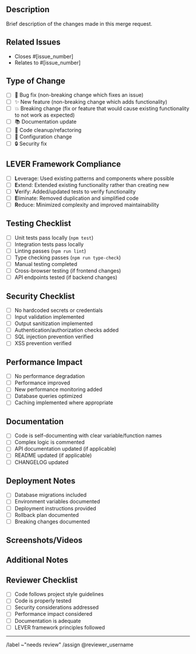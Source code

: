 ## Description
Brief description of the changes made in this merge request.

## Related Issues
- Closes #[issue_number]
- Relates to #[issue_number]

## Type of Change
- [ ] 🐛 Bug fix (non-breaking change which fixes an issue)
- [ ] ✨ New feature (non-breaking change which adds functionality)
- [ ] 💥 Breaking change (fix or feature that would cause existing functionality to not work as expected)
- [ ] 📚 Documentation update
- [ ] 🧹 Code cleanup/refactoring
- [ ] 🔧 Configuration change
- [ ] 🔒 Security fix

## LEVER Framework Compliance
- [ ] **L**everage: Used existing patterns and components where possible
- [ ] **E**xtend: Extended existing functionality rather than creating new
- [ ] **V**erify: Added/updated tests to verify functionality
- [ ] **E**liminate: Removed duplication and simplified code
- [ ] **R**educe: Minimized complexity and improved maintainability

## Testing Checklist
- [ ] Unit tests pass locally (`npm test`)
- [ ] Integration tests pass locally
- [ ] Linting passes (`npm run lint`)
- [ ] Type checking passes (`npm run type-check`)
- [ ] Manual testing completed
- [ ] Cross-browser testing (if frontend changes)
- [ ] API endpoints tested (if backend changes)

## Security Checklist
- [ ] No hardcoded secrets or credentials
- [ ] Input validation implemented
- [ ] Output sanitization implemented
- [ ] Authentication/authorization checks added
- [ ] SQL injection prevention verified
- [ ] XSS prevention verified

## Performance Impact
- [ ] No performance degradation
- [ ] Performance improved
- [ ] New performance monitoring added
- [ ] Database queries optimized
- [ ] Caching implemented where appropriate

## Documentation
- [ ] Code is self-documenting with clear variable/function names
- [ ] Complex logic is commented
- [ ] API documentation updated (if applicable)
- [ ] README updated (if applicable)
- [ ] CHANGELOG updated

## Deployment Notes
- [ ] Database migrations included
- [ ] Environment variables documented
- [ ] Deployment instructions provided
- [ ] Rollback plan documented
- [ ] Breaking changes documented

## Screenshots/Videos
<!-- Add screenshots or videos if this change affects the UI -->

## Additional Notes
<!-- Any additional information, context, or notes for reviewers -->

## Reviewer Checklist
- [ ] Code follows project style guidelines
- [ ] Code is properly tested
- [ ] Security considerations addressed
- [ ] Performance impact considered
- [ ] Documentation is adequate
- [ ] LEVER framework principles followed

---

/label ~"needs review"
/assign @reviewer_username